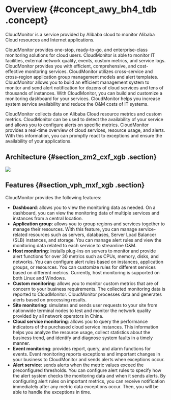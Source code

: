 # Overview {#concept_awy_bh4_tdb .concept}

CloudMonitor is a service provided by Alibaba cloud to monitor Alibaba Cloud resources and Internet applications.

CloudMonitor provides one-stop, ready-to-go, and enterprise-class monitoring solutions for cloud users. CloudMonitor is able to monitor IT facilities, external network quality, events, custom metrics, and service logs. CloudMonitor provides you with efficient, comprehensive, and cost-effective monitoring services. CloudMonitor utilizes cross-service and cross-region application group management models and alert templates. CloudMonitor allows you to build an efficient management system to monitor and send alert notification for dozens of cloud services and tens of thousands of instances. With CloudMonitor, you can build and customize a monitoring dashboard for your services. CloudMonitor helps you increase system service availability and reduce the O&M costs of IT systems.

CloudMonitor collects data on Alibaba Cloud resource metrics and custom metrics. CloudMonitor can be used to detect the availability of your service and allows you to configure alerts on specific metrics. CloudMonitor provides a real-time overview of cloud services, resource usage, and alerts. With this information, you can promptly react to exceptions and ensure the availability of your applications.

## Architecture {#section_zm2_cxf_xgb .section}

![](http://static-aliyun-doc.oss-cn-hangzhou.aliyuncs.com/assets/img/6120/15674038776442_en-US.png)

## Features {#section_vph_mxf_xgb .section}

CloudMonitor provides the following features:

-   **Dashboard**: allows you to view the monitoring data as needed. On a dashboard, you can view the monitoring data of multiple services and instances from a central location.
-   **Application group**: allows you to group regions and services together to manage their resources. With this feature, you can manage service-related resources such as servers, databases, Server Load Balancer \(SLB\) instances, and storage. You can manage alert rules and view the monitoring data related to each service to streamline O&M.
-   **Host monitoring**: installs plug-ins on servers to monitor and provide alert functions for over 30 metrics such as CPUs, memory, disks, and networks. You can configure alert rules based on instances, application groups, or resources. You can customize rules for different services based on different metrics. Currently, host monitoring is supported on both Linux and Windows.
-   **Custom monitoring**: allows you to monitor custom metrics that are of concern to your business requirements. The collected monitoring data is reported to CloudMonitor. CloudMonitor processes data and generates alerts based on processing results.
-   **Site monitoring**: simulates and sends user requests to your site from nationwide terminal nodes to test and monitor the network quality provided by all network operators in China.
-   **Cloud service monitoring**: allows you to query the performance indicators of the purchased cloud service instances. This information helps you analyze the resource usage, collect statistics about the business trend, and identify and diagnose system faults in a timely manner.
-   **Event monitoring**: provides report, query, and alarm functions for events. Event monitoring reports exceptions and important changes in your business to CloudMonitor and sends alerts when exceptions occur.
-   **Alert service**: sends alerts when the metric values exceed the preconfigured thresholds. You can configure alert rules to specify how the alert system checks the monitoring data and when it sends alerts. By configuring alert rules on important metrics, you can receive notification immediately after any metric data exceptions occur. Then, you will be able to handle the exceptions in time.

